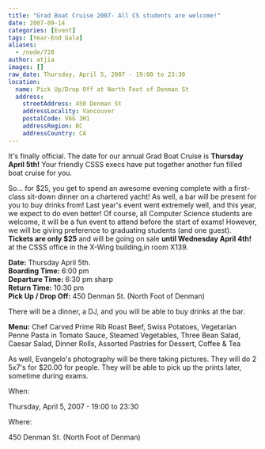 ```yaml
---
title: "Grad Boat Cruise 2007- All CS students are welcome!"
date: 2007-09-14
categories: [Event]
tags: [Year-End Gala]
aliases:
  - /node/728
author: atjia
images: []
raw_date: Thursday, April 5, 2007 - 19:00 to 23:30
location:
  name: Pick Up/Drop Off at North Foot of Denman St
  address:
    streetAddress: 450 Denman St
    addressLocality: Vancouver
    postalCode: V6G 3H1
    addressRegion: BC
    addressCountry: CA
---
```


It's finally official. The date for our annual Grad Boat Cruise is **Thursday April 5th!**
Your friendly CSSS execs have put together another fun filled boat cruise for you.

So... for $25, you get to spend an awesome evening complete with a first-class
sit-down dinner on a chartered yacht! As well, a bar will be present for you to buy drinks from!
Last year's event went extremely well, and this year, we expect to do even better!
Of course, all Computer Science students are welcome, it will be a fun event to attend before
the start of exams! However, we will be giving preference to graduating students (and one guest).
**Tickets are only $25** and will be going on sale **until Wednesday April 4th!**
at the CSSS office in the X-Wing building,in room X139.

**Date:** Thursday April 5th. \
**Boarding Time:** 6:00 pm \
**Departure Time:** 6:30 pm sharp \
**Return Time:** 10:30 pm \
**Pick Up / Drop Off:** 450 Denman St. (North Foot of Denman)

There will be a dinner, a DJ, and you will be able to buy drinks at the bar.

**Menu:** Chef Carved Prime Rib Roast Beef, Swiss Potatoes, Vegetarian Penne Pasta in
Tomato Sauce, Steamed Vegetables, Three Bean Salad, Caesar Salad, Dinner Rolls,
Assorted Pastries for Dessert, Coffee & Tea

As well, Evangelo's photography will be there taking pictures. They will do
2 5x7's for $20.00 for people. They will be able to pick up the prints later,
sometime during exams.

When:

Thursday, April 5, 2007 - 19:00 to 23:30

Where:

450 Denman St. (North Foot of Denman)
